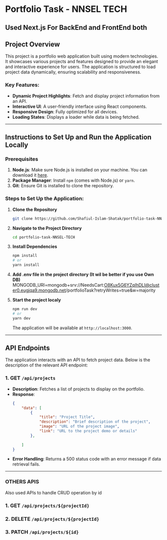 # Portfolio Task - NNSEL TECH

## Used Next.js For BackEnd and FrontEnd both

## Project Overview
This project is a portfolio web application built using modern technologies. It showcases various projects and features designed to provide an elegant and interactive experience for users. The application is structured to load project data dynamically, ensuring scalability and responsiveness. 

### Key Features:
- **Dynamic Project Highlights**: Fetch and display project information from an API.
- **Interactive UI**: A user-friendly interface using React components.
- **Responsive Design**: Fully optimized for all devices.
- **Loading States**: Displays a loader while data is being fetched.

---

## Instructions to Set Up and Run the Application Locally

### Prerequisites
1. **Node.js**: Make sure Node.js is installed on your machine. You can download it [here](https://nodejs.org/).
2. **Package Manager**: Install `npm` (comes with Node.js) or `yarn`.
3. **Git**: Ensure Git is installed to clone the repository.

### Steps to Set Up the Application:

1. **Clone the Repository**
   ```bash
   git clone https://github.com/Shafiul-Islam-Shatak/portfolio-task-NNSEL-TECH.git
   ```

2. **Navigate to the Project Directory**
   ```bash
   cd portfolio-task-NNSEL-TECH
   ```

3. **Install Dependencies**
   ```bash
   npm install
   # or
   yarn install
   ```
4. **Add .env file in the project directory (It wil be better if you use Own DB)**
MONGODB_URI=mongodb+srv://NeedsCart:O8Kux5G6YZqIhDLI@cluster0.eugjqa9.mongodb.net/portfolioTask?retryWrites=true&w=majority

5. **Start the project localy**
   ```bash
   npm run dev
   # or
   yarn dev
   ```
   The application will be available at `http://localhost:3000`.




---

## API Endpoints
The application interacts with an API to fetch project data. Below is the description of the relevant API endpoint:

### 1. **GET `/api/projects`**
- **Description**: Fetches a list of projects to display on the portfolio.
- **Response**:
  ```json
  {
      "data": [
          {
              "title": "Project Title",
              "description": "Brief description of the project",
              "image": "URL of the project image",
              "link": "URL to the project demo or details"
          },
          
      ]
  }
  ```
- **Error Handling**:
  Returns a 500 status code with an error message if data retrieval fails.

---

### OTHERS APIS
Also used  APIs to handle CRUD operation by id 
### 1. **GET `/api/projects/${projectId}`**
### 2. **DELETE `/api/projects/${projectId}`**
### 3. **PATCH `/api/projects/${id}`**

